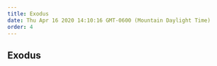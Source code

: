 ```yaml
---
title: Exodus
date: Thu Apr 16 2020 14:10:16 GMT-0600 (Mountain Daylight Time)
order: 4
---
```


## Exodus